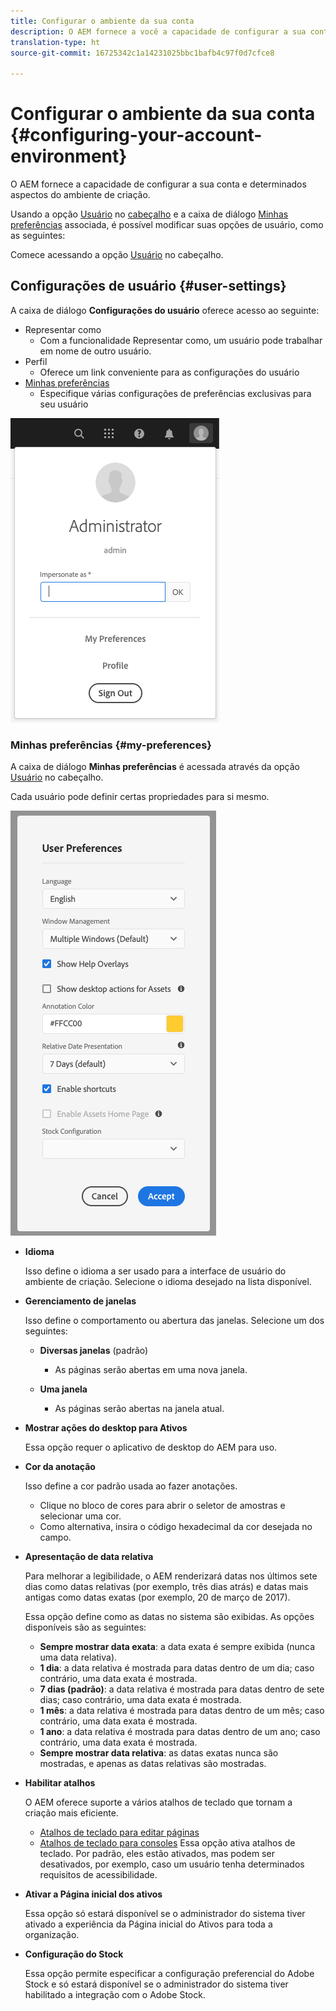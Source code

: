 ```yaml
---
title: Configurar o ambiente da sua conta
description: O AEM fornece a você a capacidade de configurar a sua conta e certos aspectos do ambiente do autor
translation-type: ht
source-git-commit: 16725342c1a14231025bbc1bafb4c97f0d7cfce8

---
```



# Configurar o ambiente da sua conta   {#configuring-your-account-environment}

O AEM fornece a capacidade de configurar a sua conta e determinados aspectos do ambiente de criação.

Usando a opção [Usuário](#user-settings) no [cabeçalho](/help/sites-cloud/authoring/getting-started/basic-handling.md#the-header) e a caixa de diálogo [Minhas preferências](#my-preferences) associada, é possível modificar suas opções de usuário, como as seguintes:

Comece acessando a opção [Usuário](#user-settings) no cabeçalho.

## Configurações de usuário {#user-settings}

A caixa de diálogo **Configurações do usuário** oferece acesso ao seguinte:

* Representar como
   * Com a funcionalidade Representar como, um usuário pode trabalhar em nome de outro usuário. <!--With the [Impersonate as](/help/sites-administering/security.md#impersonating-another-user) functionality, a user can work on behalf of another user.-->
* Perfil
   * Oferece um link conveniente para as configurações do usuário <!--Offers a convenient link to your [user settings](/help/sites-administering/security.md))-->
* [Minhas preferências](#my-preferences)
   * Especifique várias configurações de preferências exclusivas para seu usuário

![Configurações de usuário](/help/sites-cloud/authoring/assets/user-settings.png)

### Minhas preferências {#my-preferences}

A caixa de diálogo **Minhas preferências** é acessada através da opção [Usuário](#user-settings) no cabeçalho.

Cada usuário pode definir certas propriedades para si mesmo.

![Minhas preferências](/help/sites-cloud/authoring/assets/user-preferences.png)

* **Idioma**

   Isso define o idioma a ser usado para a interface de usuário do ambiente de criação. Selecione o idioma desejado na lista disponível.

* **Gerenciamento de janelas**

   Isso define o comportamento ou abertura das janelas. Selecione um dos seguintes:

   * **Diversas janelas** (padrão)

      * As páginas serão abertas em uma nova janela.
   * **Uma janela**

      * As páginas serão abertas na janela atual.


* **Mostrar ações do desktop para Ativos**

   Essa opção requer o aplicativo de desktop do AEM para uso.

* **Cor da anotação**

   Isso define a cor padrão usada ao fazer anotações.

   * Clique no bloco de cores para abrir o seletor de amostras e selecionar uma cor.
   * Como alternativa, insira o código hexadecimal da cor desejada no campo.

* **Apresentação de data relativa**

   Para melhorar a legibilidade, o AEM renderizará datas nos últimos sete dias como datas relativas (por exemplo, três dias atrás) e datas mais antigas como datas exatas (por exemplo, 20 de março de 2017).

   Essa opção define como as datas no sistema são exibidas. As opções disponíveis são as seguintes:

   * **Sempre mostrar data exata**: a data exata é sempre exibida (nunca uma data relativa).
   * **1 dia**: a data relativa é mostrada para datas dentro de um dia; caso contrário, uma data exata é mostrada.
   * **7 dias (padrão)**: a data relativa é mostrada para datas dentro de sete dias; caso contrário, uma data exata é mostrada.
   * **1 mês**: a data relativa é mostrada para datas dentro de um mês; caso contrário, uma data exata é mostrada.
   * **1 ano**: a data relativa é mostrada para datas dentro de um ano; caso contrário, uma data exata é mostrada.
   * **Sempre mostrar data relativa**: as datas exatas nunca são mostradas, e apenas as datas relativas são mostradas.

* **Habilitar atalhos**

   O AEM oferece suporte a vários atalhos de teclado que tornam a criação mais eficiente.

   * [Atalhos de teclado para editar páginas](/help/sites-cloud/authoring/fundamentals/keyboard-shortcuts.md)
   * [Atalhos de teclado para consoles](/help/sites-cloud/authoring/getting-started/keyboard-shortcuts.md)
   Essa opção ativa atalhos de teclado. Por padrão, eles estão ativados, mas podem ser desativados, por exemplo, caso um usuário tenha determinados requisitos de acessibilidade.

* **Ativar a Página inicial dos ativos**

   Essa opção só estará disponível se o administrador do sistema tiver ativado a experiência da Página inicial do Ativos para toda a organização.

* **Configuração do Stock**

   Essa opção permite especificar a configuração preferencial do Adobe Stock e só estará disponível se o administrador do sistema tiver habilitado a integração com o Adobe Stock. <!--This option allows to specify the preferred Adobe Stock configuration and is only be available if your system administrator has enabled [Adobe Stock integration](/help/assets/aem-assets-adobe-stock.md).-->
